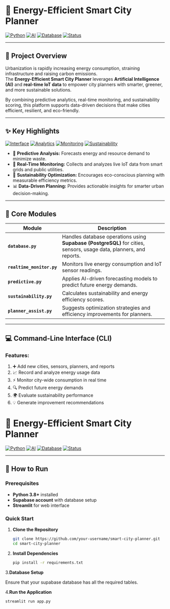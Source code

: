 # 🌆 Energy-Efficient Smart City Planner

[![Python](https://img.shields.io/badge/Python-3.8+-blue.svg)](https://python.org)
[![AI](https://img.shields.io/badge/Powered%20by-AI%20%26%20IoT-purple.svg)](#)
[![Database](https://img.shields.io/badge/Database-Supabase%20%26%20PostgreSQL-3ECF8E.svg)](https://supabase.io)
[![Status](https://img.shields.io/badge/Status-Active-success.svg)](#)

---

## 🧭 Project Overview
Urbanization is rapidly increasing energy consumption, straining infrastructure and raising carbon emissions.  
The **Energy-Efficient Smart City Planner** leverages **Artificial Intelligence (AI)** and **real-time IoT data** to empower city planners with smarter, greener, and more sustainable solutions.

By combining predictive analytics, real-time monitoring, and sustainability scoring, this platform supports data-driven decisions that make cities efficient, resilient, and eco-friendly.

---

## ✨ Key Highlights

[![Interface](https://img.shields.io/badge/Interface-Interactive%20CLI-FF4B4B.svg)](#)
[![Analytics](https://img.shields.io/badge/Insights-Predictive%20Analytics-orange.svg)](#)
[![Monitoring](https://img.shields.io/badge/Data-Real--Time%20Monitoring-green.svg)](#)
[![Sustainability](https://img.shields.io/badge/Focus-Sustainability-blue.svg)](#)

- 🔮 **Predictive Analysis:** Forecasts energy and resource demand to minimize waste.  
- 📡 **Real-Time Monitoring:** Collects and analyzes live IoT data from smart grids and public utilities.  
- 🌱 **Sustainability Optimization:** Encourages eco-conscious planning with measurable efficiency metrics.  
- 📊 **Data-Driven Planning:** Provides actionable insights for smarter urban decision-making.

---

## 🧩 Core Modules

| Module | Description |
|--------|--------------|
| **`database.py`** | Handles database operations using **Supabase (PostgreSQL)** for cities, sensors, usage data, planners, and reports. |
| **`realtime_monitor.py`** | Monitors live energy consumption and IoT sensor readings. |
| **`predictive.py`** | Applies AI-driven forecasting models to predict future energy demands. |
| **`sustainability.py`** | Calculates sustainability and energy efficiency scores. |
| **`planner_assist.py`** | Suggests optimization strategies and efficiency improvements for planners. |

---

## 💻 Command-Line Interface (CLI)

### Features:
1. ➕ Add new cities, sensors, planners, and reports  
2. 📈 Record and analyze energy usage data  
3. ⚡ Monitor city-wide consumption in real time  
4. 🔍 Predict future energy demands  
5. 🌍 Evaluate sustainability performance  
6. 💡 Generate improvement recommendations  

# 🌆 Energy-Efficient Smart City Planner

[![Python](https://img.shields.io/badge/Python-3.8+-blue.svg)](https://python.org)
[![AI](https://img.shields.io/badge/Powered%20by-AI%20%26%20IoT-purple.svg)](#)
[![Database](https://img.shields.io/badge/Database-Supabase%20%26%20PostgreSQL-3ECF8E.svg)](https://supabase.io)
[![Status](https://img.shields.io/badge/Status-Active-success.svg)](#)

---

## 🚀 How to Run

### Prerequisites
- **Python 3.8+** installed
- **Supabase account** with database setup
- **Streamlit** for web interface

### Quick Start

1. **Clone the Repository**
   ```bash
   git clone https://github.com/your-username/smart-city-planner.git
   cd smart-city-planner
   ```
2. **Install Dependencies**
   ```bash
   pip install -r requirements.txt
   ```
3.**Database Setup**

   Ensure that your supabase database has all the required tables.
   
4.**Run the Application**
   ```bash
   streamlit run app.py
  ```
  
